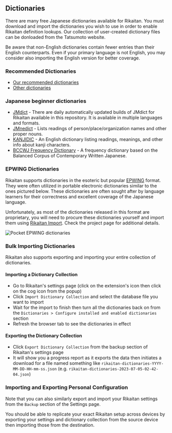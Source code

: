 ## Dictionaries

There are many free Japanese dictionaries available for Rikaitan.
You must download and import the dictionaries you wish to use
in order to enable Rikaitan definition lookups.
Our collection of user-created dictionary files can be donloaded from
the Tatsumoto website.

Be aware that non-English dictionaries contain fewer entries than their English counterparts.
Even if your primary language is not English,
you may consider also importing the English version for better coverage.

### Recommended Dictionaries

- [Our recommended dictionaries](https://tatsumoto.neocities.org/blog/rikaitan-dictionaries.html)
- [Other dictionaries](https://github.com/Ajatt-Tools/rikaitan/tree/dictionaries)

### Japanese beginner dictionaries

- [JMdict](https://github.com/Ajatt-Tools/jmdict-rikaitan#jmdict-for-rikaitan) - There are daily automatically updated builds of JMdict for Rikaitan available in this repository. It is available in multiple languages and formats.
- [JMnedict](https://github.com/Ajatt-Tools/jmdict-rikaitan#jmnedict-for-rikaitan) - Lists readings of person/place/organization names and other proper nouns.
- [KANJIDIC](https://github.com/Ajatt-Tools/jmdict-rikaitan#kanjidic-for-rikaitan) - An English dictionary listing readings, meanings, and other info about kanji characters.
- [BCCWJ Frequency Dictionary](https://github.com/Ajatt-Tools/yomichan-bccwj-frequency-dictionary) - A frequency dictionary based on the Balanced Corpus of Contemporary Written Japanese.

### EPWING Dictionaries

Rikaitan supports dictionaries in the esoteric but popular
[EPWING](https://ja.wikipedia.org/wiki/EPWING) format. They were often utilized
in portable electronic dictionaries similar to the ones pictured below. These
dictionaries are often sought after by language learners for their correctness
and excellent coverage of the Japanese language.

Unfortunately, as most of the dictionaries released in this format are
proprietary, you will need to procure these dictionaries yourself and import
them using [Rikaitan Import](https://github.com/Ajatt-Tools/rikaitan-import).
Check the project page for additional details.

![Pocket EPWING dictionaries](../img/epwing-devices.jpg)

### Bulk Importing Dictionaries

Rikaitan also supports exporting and importing your entire collection of dictionaries.

#### Importing a Dictionary Collection

- Go to Rikaitan's settings page (click on the extension's icon then click on the cog icon from the popup)
- Click `Import Dictionary Collection` and select the database file you want to import
- Wait for the import to finish then turn all the dictionaries back on from the `Dictionaries > Configure installed and enabled dictionaries` section
- Refresh the browser tab to see the dictionaries in effect

#### Exporting the Dictionary Collection

- Click `Export Dictionary Collection` from the backup section of Rikaitan's settings page
- It will show you a progress report as it exports the data then initiates a
  download for a file named something like `rikaitan-dictionaries-YYYY-MM-DD-HH-mm-ss.json`
  (e.g. `rikaitan-dictionaries-2023-07-05-02-42-04.json`)

### Importing and Exporting Personal Configuration

Note that you can also similarly export and import your Rikaitan settings from
the `Backup` section of the Settings page.

You should be able to replicate your exact Rikaitan setup across devices by
exporting your settings and dictionary collection from the source device then
importing those from the destination.
